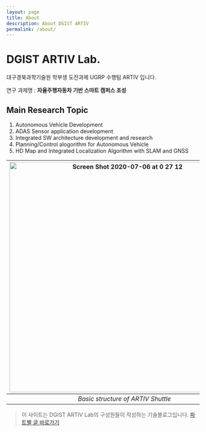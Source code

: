 ```yaml
---
layout: page
title: About
description: About DGIST ARTIV
permalink: /about/
---
```


# DGIST ARTIV Lab.
대구경북과학기술원 학부생 도전과제 UGRP 수행팀 ARTIV 입니다.

연구 과제명 : __자율주행자동차 기반 스마트 캠퍼스 조성__


## Main Research Topic
  1. Autonomous Vehicle Development
  2. ADAS Sensor application development
  3. Integrated SW architecture development and research
  4. Planning/Control alogorithm for Autonomous Vehicle
  5. HD Map and Integrated Localization Algorithm with SLAM and GNSS 

| <img width="600" alt="Screen Shot 2020-07-06 at 0 27 12" src="https://user-images.githubusercontent.com/25432456/86535519-dfeb8d80-bf1b-11ea-92e1-6f214ff5af19.png"> |   
| :---: |   
| *Basic structure of ARTIV Shuttle* |



> 이 사이트는 DGIST ARTIV Lab의 구성원들이 작성하는 기술블로그입니다.
[파트별 글 바로가기](https://dgist-artiv.github.io/category)



